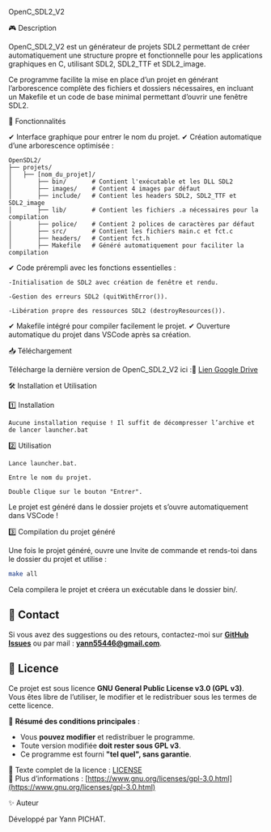 OpenC_SDL2_V2

🎮 Description

OpenC_SDL2_V2 est un générateur de projets SDL2 permettant de créer automatiquement une structure propre et fonctionnelle pour les applications graphiques en C,
utilisant SDL2, SDL2_TTF et SDL2_image.

Ce programme facilite la mise en place d’un projet en générant l’arborescence complète des fichiers et dossiers nécessaires,
en incluant un Makefile et un code de base minimal permettant d’ouvrir une fenêtre SDL2.

🚀 Fonctionnalités

✔ Interface graphique pour entrer le nom du projet.
✔ Création automatique d’une arborescence optimisée :

    OpenSDL2/
    ├── projets/
    │   ├── [nom_du_projet]/
    │       ├── bin/       # Contient l'exécutable et les DLL SDL2
    │       ├── images/    # Contient 4 images par défaut
    │       ├── include/   # Contient les headers SDL2, SDL2_TTF et SDL2_image
    │       ├── lib/       # Contient les fichiers .a nécessaires pour la compilation
    │       ├── police/    # Contient 2 polices de caractères par défaut
    │       ├── src/       # Contient les fichiers main.c et fct.c
    │       ├── headers/   # Contient fct.h
    │       ├── Makefile   # Généré automatiquement pour faciliter la compilation

✔ Code prérempli avec les fonctions essentielles :

    -Initialisation de SDL2 avec création de fenêtre et rendu.
      
    -Gestion des erreurs SDL2 (quitWithError()).
      
    -Libération propre des ressources SDL2 (destroyResources()).
✔ Makefile intégré pour compiler facilement le projet.
✔ Ouverture automatique du projet dans VSCode après sa création.


📥 Téléchargement

Télécharge la dernière version de OpenC_SDL2_V2 ici :🔗 [Lien Google Drive](https://drive.google.com/file/d/1RpF-2GQvuJXWziB2b26X8CvhLq6mQRiT/view?usp=sharing)

🛠 Installation et Utilisation

1️⃣ Installation

    Aucune installation requise ! Il suffit de décompresser l’archive et de lancer launcher.bat

2️⃣ Utilisation

    Lance launcher.bat.
    
    Entre le nom du projet.
    
    Double Clique sur le bouton "Entrer".

Le projet est généré dans le dossier projets et s’ouvre automatiquement dans VSCode !

3️⃣ Compilation du projet généré

Une fois le projet généré, ouvre une Invite de commande et rends-toi dans le dossier du projet et utilise :
```sh
make all
```
Cela compilera le projet et créera un exécutable dans le dossier bin/.

## 📩 Contact
Si vous avez des suggestions ou des retours, contactez-moi sur **[GitHub Issues](https://github.com/yaya66659/BlocKeyboard/issues)** ou par mail : **yann55446@gmail.com**.  


## 📜 Licence

Ce projet est sous licence **GNU General Public License v3.0 (GPL v3)**.  
Vous êtes libre de l’utiliser, le modifier et le redistribuer sous les termes de cette licence.  

📌 **Résumé des conditions principales** :
- Vous **pouvez modifier** et redistribuer le programme.
- Toute version modifiée **doit rester sous GPL v3**.
- Ce programme est fourni **"tel quel", sans garantie**.  

🔗 Texte complet de la licence : [LICENSE](LICENSE)  
🔗 Plus d’informations : [https://www.gnu.org/licenses/gpl-3.0.html](https://www.gnu.org/licenses/gpl-3.0.html)  

✨ Auteur

Développé par Yann PICHAT.

